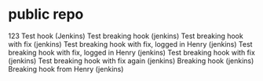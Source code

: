 # public repo
123
Test hook (Jenkins)
Test breaking hook (jenkins)
Test breaking hook with fix (jenkins)
Test breaking hook with fix, logged in Henry (jenkins)
Test breaking hook with fix, logged in Henry (jenkins)
Test breaking hook with fix (jenkins)
Test breaking hook with fix again (jenkins)
Breaking hook (jenkins)
Breaking hook from Henry (jenkins)
